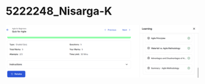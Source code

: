 # 5222248_Nisarga-K
![alt text](https://github.com/nisargagowda2004/5222248_Nisarga-K/blob/main/SDLC/screenshot.jpg?raw=true)




